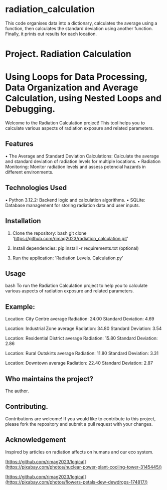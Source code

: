 # radiation_calculation
This code organises data into a dictionary, calculates the average using a function, then calculates the standard deviation using another function. Finally, it prints out results for each location.

#  Project. Radiation Calculation
#  Using Loops for Data Processing, Data Organization and Average Calculation, using Nested Loops and Debugging.

Welcome to the Radiation Calculation project! This tool helps you to calculate various aspects of radiation exposure and related parameters.

## Features
• The Average and Standard Deviation Calculations: Calculate the average and standard deviation of radiation levels for multiple locations.
• Radiation Monitoring: Monitor radiation levels and assess potencial hazards in different environments.

## Technologies Used
• Python 3.12.2: Backend logic and calculation algorithms.
• SQLite: Database management for storing radiation data and user inputs.

## Installation
1. Clone the repository:
bash
git clone 'https://github.com/rimag2023/radiation_calculation.git'


3. Install dependencies:
pip install -r requirements.txt (optional)
4. Run the application: 'Radiation Levels. Calculation.py'

## Usage 
bash
To run the Radiation Calculation project to help you to calculate various aspects of radiation exposure and related parameters.

## Example:

Location: City Centre
average Radiation:  24.00
Standard Deviation:  4.69

Location: Industrial Zone
average Radiation:  34.80
Standard Deviation:  3.54

Location: Residential District
average Radiation:  15.80
Standard Deviation:  2.86

Location: Rural Outskirts
average Radiation:  11.80
Standard Deviation:  3.31

Location: Downtown
average Radiation:  22.40
Standard Deviation:  2.87

## Who maintains the project?
The author.

## Contributing.
Contributions are welcome! If you would like to contribute to this project, please fork the repository and submit a pull request with your changes.

## Acknowledgement
Inspired by articles on radiation affects on humans and our eco system.

[https://github.com/rimag2023/logical](https://pixabay.com/photos/nuclear-power-plant-cooling-tower-3145445/)



[https://github.com/rimag2023/logical](https://pixabay.com/photos/flowers-petals-dew-dewdrops-174817/)








